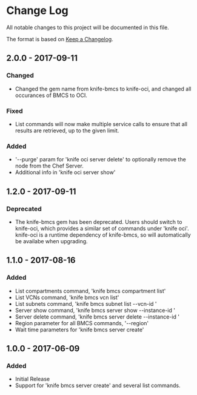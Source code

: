 # Change Log
All notable changes to this project will be documented in this file.

The format is based on [Keep a Changelog](http://keepachangelog.com/).

## 2.0.0 - 2017-09-11
### Changed
- Changed the gem name from knife-bmcs to knife-oci, and changed all occurances of BMCS to OCI.

### Fixed
- List commands will now make multiple service calls to ensure that all results are retrieved, up to the given limit.

### Added
- '--purge' param for 'knife oci server delete' to optionally remove the node from the Chef Server.
- Additional info in 'knife oci server show'

## 1.2.0 - 2017-09-11
### Deprecated
- The knife-bmcs gem has been deprecated. Users should switch to knife-oci, which provides a similar set of commands under 'knife oci'. knife-oci is a runtime dependency of knife-bmcs, so will automatically be availabe when upgrading.

## 1.1.0 - 2017-08-16
### Added
- List compartments command, 'knife bmcs compartment list'
- List VCNs command, 'knife bmcs vcn list'
- List subnets command, 'knife bmcs subnet list --vcn-id <VCN ID>'
- Server show command, 'knife bmcs server show --instance-id <Instance ID>'
- Server delete command, 'knife bmcs server delete --instance-id <Instance ID>'
- Region parameter for all BMCS commands, '--region'
- Wait time parameters for 'knife bmcs server create'

## 1.0.0 - 2017-06-09
### Added
- Initial Release
- Support for 'knife bmcs server create' and several list commands.
